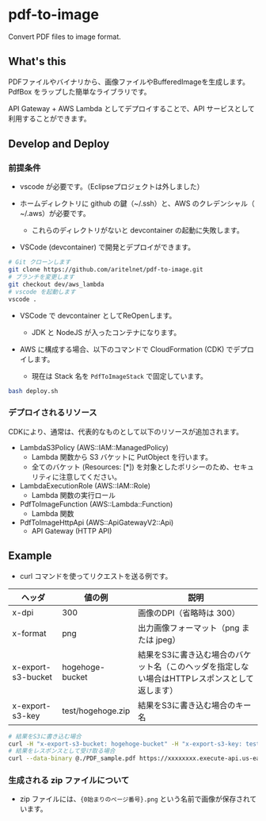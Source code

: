 # pdf-to-image
Convert PDF files to image format.

## What's this
PDFファイルやバイナリから、画像ファイルやBufferedImageを生成します。
PdfBox をラップした簡単なライブラリです。

API Gateway + AWS Lambda としてデプロイすることで、API サービスとして利用することができます。

## Develop and Deploy

### 前提条件
- vscode が必要です。（Eclipseプロジェクトは外しました）
- ホームディレクトリに github の鍵（~/.ssh）と、AWS のクレデンシャル（ ~/.aws）が必要です。
    - これらのディレクトリがないと devcontainer の起動に失敗します。

- VSCode (devcontainer) で開発とデプロイができます。

```bash
# Git クローンします
git clone https://github.com/aritelnet/pdf-to-image.git
# ブランチを変更します
git checkout dev/aws_lambda
# vscode を起動します
vscode .
```

- VSCode で devcontainer としてReOpenします。
    - JDK と NodeJS が入ったコンテナになります。

- AWS に構成する場合、以下のコマンドで CloudFormation (CDK) でデプロイします。
    - 現在は Stack 名を `PdfToImageStack` で固定しています。

```bash
bash deploy.sh
```

### デプロイされるリソース
CDKにより、通常は、代表的なものとして以下のリソースが追加されます。

- LambdaS3Policy (AWS::IAM::ManagedPolicy)
    - Lambda 関数から S3 バケットに PutObject を行います。
    - 全てのバケット (Resources: [*]) を対象としたポリシーのため、セキュリティに注意してください。
- LambdaExecutionRole (AWS::IAM::Role)
    - Lambda 関数の実行ロール
- PdfToImageFunction (AWS::Lambda::Function)
    - Lambda 関数
- PdfToImageHttpApi (AWS::ApiGatewayV2::Api)
    - API Gateway (HTTP API)

## Example
- curl コマンドを使ってリクエストを送る例です。

| ヘッダ             | 値の例          | 説明                                                                                           | 
| ------------------ | --------------- | ---------------------------------------------------------------------------------------------- | 
| x-dpi              | 300             | 画像のDPI（省略時は 300）                                                                      | 
| x-format           | png             | 出力画像フォーマット（png または jpeg）                                                        | 
| x-export-s3-bucket | hogehoge-bucket | 結果をS3に書き込む場合のバケット名（このヘッダを指定しない場合はHTTPレスポンスとして返します） | 
| x-export-s3-key    | test/hogehoge.zip | 結果をS3に書き込む場合のキー名 |

```bash
# 結果をS3に書き込む場合
curl -H "x-export-s3-bucket: hogehoge-bucket" -H "x-export-s3-key: test/hogehoge.zip" --data-binary @./PDF_sample.pdf https://xxxxxxxx.execute-api.us-east-1.amazonaws.com/pdf-to-image 
# 結果をレスポンスとして受け取る場合
curl --data-binary @./PDF_sample.pdf https://xxxxxxxx.execute-api.us-east-1.amazonaws.com/pdf-to-image --output hogehoge.zip
```

### 生成される zip ファイルについて
- zip ファイルには、`{0始まりのページ番号}.png` という名前で画像が保存されています。
